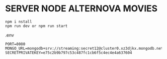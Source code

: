 # SERVER NODE ALTERNOVA MOVIES

```
npm i nstall
npm run dev or npm run start
```

.env
```
PORT=8080
MONGO_URL=mongodb+srv://streaming:secret12@cluster0.xz3djkx.mongodb.net/streaming
SECRETPRIVATEKEY=e75c2b9b797c53c487fc1cb6f5c4ec4e4a637604
```
